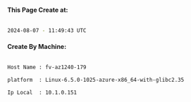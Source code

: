 
   
#### This Page Create at:

```bash

2024-08-07 - 11:49:43 UTC

```

#### Create By Machine:

```bash

Host Name : fv-az1240-179

platform  : Linux-6.5.0-1025-azure-x86_64-with-glibc2.35

Ip Local  : 10.1.0.151

```

